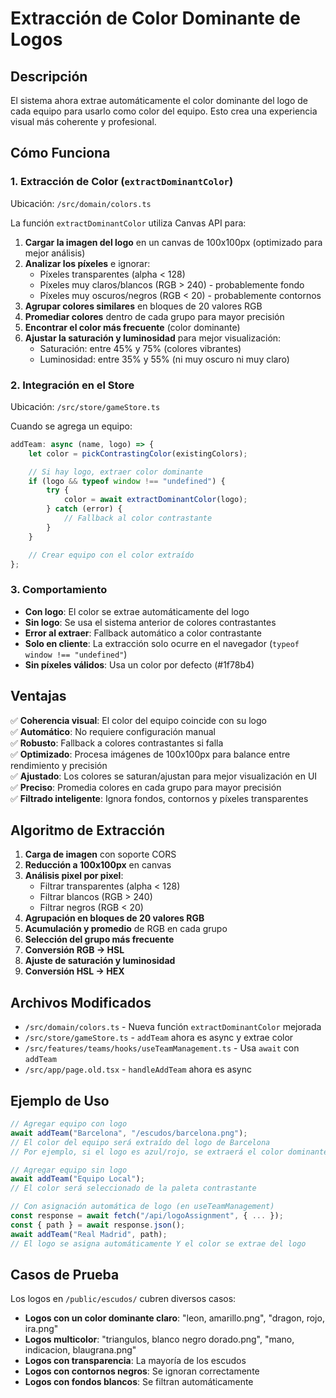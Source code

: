 # Extracción de Color Dominante de Logos

## Descripción

El sistema ahora extrae automáticamente el color dominante del logo de cada equipo para usarlo como color del equipo. Esto crea una experiencia visual más coherente y profesional.

## Cómo Funciona

### 1. Extracción de Color (`extractDominantColor`)

Ubicación: `/src/domain/colors.ts`

La función `extractDominantColor` utiliza Canvas API para:

1. **Cargar la imagen del logo** en un canvas de 100x100px (optimizado para mejor análisis)
2. **Analizar los píxeles** e ignorar:
   - Píxeles transparentes (alpha < 128)
   - Píxeles muy claros/blancos (RGB > 240) - probablemente fondo
   - Píxeles muy oscuros/negros (RGB < 20) - probablemente contornos
3. **Agrupar colores similares** en bloques de 20 valores RGB
4. **Promediar colores** dentro de cada grupo para mayor precisión
5. **Encontrar el color más frecuente** (color dominante)
6. **Ajustar la saturación y luminosidad** para mejor visualización:
   - Saturación: entre 45% y 75% (colores vibrantes)
   - Luminosidad: entre 35% y 55% (ni muy oscuro ni muy claro)

### 2. Integración en el Store

Ubicación: `/src/store/gameStore.ts`

Cuando se agrega un equipo:

```typescript
addTeam: async (name, logo) => {
	let color = pickContrastingColor(existingColors);

	// Si hay logo, extraer color dominante
	if (logo && typeof window !== "undefined") {
		try {
			color = await extractDominantColor(logo);
		} catch (error) {
			// Fallback al color contrastante
		}
	}

	// Crear equipo con el color extraído
};
```

### 3. Comportamiento

- **Con logo**: El color se extrae automáticamente del logo
- **Sin logo**: Se usa el sistema anterior de colores contrastantes
- **Error al extraer**: Fallback automático a color contrastante
- **Solo en cliente**: La extracción solo ocurre en el navegador (`typeof window !== "undefined"`)
- **Sin píxeles válidos**: Usa un color por defecto (#1f78b4)

## Ventajas

✅ **Coherencia visual**: El color del equipo coincide con su logo  
✅ **Automático**: No requiere configuración manual  
✅ **Robusto**: Fallback a colores contrastantes si falla  
✅ **Optimizado**: Procesa imágenes de 100x100px para balance entre rendimiento y precisión  
✅ **Ajustado**: Los colores se saturan/ajustan para mejor visualización en UI  
✅ **Preciso**: Promedia colores en cada grupo para mayor precisión  
✅ **Filtrado inteligente**: Ignora fondos, contornos y píxeles transparentes

## Algoritmo de Extracción

1. **Carga de imagen** con soporte CORS
2. **Reducción a 100x100px** en canvas
3. **Análisis pixel por pixel**:
   - Filtrar transparentes (alpha < 128)
   - Filtrar blancos (RGB > 240)
   - Filtrar negros (RGB < 20)
4. **Agrupación en bloques de 20 valores RGB**
5. **Acumulación y promedio** de RGB en cada grupo
6. **Selección del grupo más frecuente**
7. **Conversión RGB → HSL**
8. **Ajuste de saturación y luminosidad**
9. **Conversión HSL → HEX**

## Archivos Modificados

- `/src/domain/colors.ts` - Nueva función `extractDominantColor` mejorada
- `/src/store/gameStore.ts` - `addTeam` ahora es async y extrae color
- `/src/features/teams/hooks/useTeamManagement.ts` - Usa `await` con `addTeam`
- `/src/app/page.old.tsx` - `handleAddTeam` ahora es async

## Ejemplo de Uso

```typescript
// Agregar equipo con logo
await addTeam("Barcelona", "/escudos/barcelona.png");
// El color del equipo será extraído del logo de Barcelona
// Por ejemplo, si el logo es azul/rojo, se extraerá el color dominante

// Agregar equipo sin logo
await addTeam("Equipo Local");
// El color será seleccionado de la paleta contrastante

// Con asignación automática de logo (en useTeamManagement)
const response = await fetch("/api/logoAssignment", { ... });
const { path } = await response.json();
await addTeam("Real Madrid", path);
// El logo se asigna automáticamente Y el color se extrae del logo
```

## Casos de Prueba

Los logos en `/public/escudos/` cubren diversos casos:

- **Logos con un color dominante claro**: "leon, amarillo.png", "dragon, rojo, ira.png"
- **Logos multicolor**: "triangulos, blanco negro dorado.png", "mano, indicacion, blaugrana.png"
- **Logos con transparencia**: La mayoría de los escudos
- **Logos con contornos negros**: Se ignoran correctamente
- **Logos con fondos blancos**: Se filtran automáticamente
